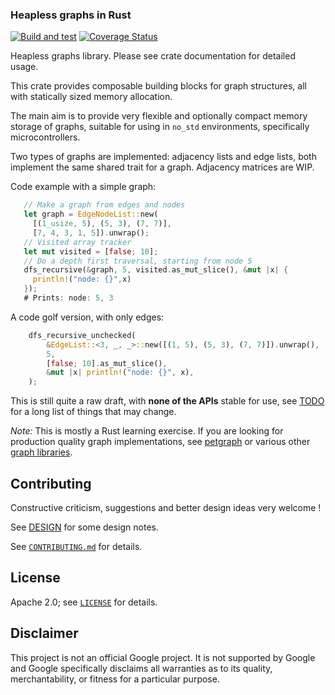 ### Heapless graphs in Rust

[![Build and test](https://github.com/kaidokert/heapless-graphs-rs/actions/workflows/build.yaml/badge.svg)](https://github.com/kaidokert/heapless-graphs-rs/actions/workflows/build.yaml)
[![Coverage Status](https://coveralls.io/repos/github/kaidokert/heapless-graphs-rs/badge.svg?branch=main)](https://coveralls.io/github/kaidokert/heapless-graphs-rs?branch=main)

Heapless graphs library. Please see crate documentation for detailed usage.

This crate provides composable building blocks for graph structures, all with
statically sized memory allocation.

The main aim is to provide very flexible and optionally compact memory storage
of graphs, suitable for using in `no_std` environments, specifically
microcontrollers.

Two types of graphs are implemented: adjacency lists and edge lists, both
implement the same shared trait for a graph. Adjacency matrices are WIP.

Code example with a simple graph:
```Rust
   // Make a graph from edges and nodes
   let graph = EdgeNodeList::new(
     [(1_usize, 5), (5, 3), (7, 7)],
     [7, 4, 3, 1, 5]).unwrap();
   // Visited array tracker
   let mut visited = [false; 10];
   // Do a depth first traversal, starting from node 5
   dfs_recursive(&graph, 5, visited.as_mut_slice(), &mut |x| {
     println!("node: {}",x)
   });
   # Prints: node: 5, 3
```

A code golf version, with only edges:
```Rust
    dfs_recursive_unchecked(
        &EdgeList::<3, _, _>::new([(1, 5), (5, 3), (7, 7)]).unwrap(),
        5,
        [false; 10].as_mut_slice(),
        &mut |x| println!("node: {}", x),
    );
```

This is still quite a raw draft, with **none of the APIs** stable for use, see
[TODO](TODO.md) for a long list of things that may change.

_Note:_ This is mostly a Rust learning exercise. If you are looking for
production quality graph implementations, see [petgraph](https://crates.io/crates/petgraph)
or various other [graph libraries](https://crates.io/keywords/graph).

## Contributing

Constructive criticism, suggestions and better design ideas very welcome !

See [DESIGN](DESIGN.md) for some design notes.

See [`CONTRIBUTING.md`](CONTRIBUTING.md) for details.

## License

Apache 2.0; see [`LICENSE`](LICENSE) for details.

## Disclaimer

This project is not an official Google project. It is not supported by
Google and Google specifically disclaims all warranties as to its quality,
merchantability, or fitness for a particular purpose.
